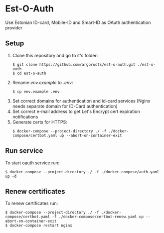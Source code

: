 # Est-O-Auth

Use Estonian ID-card, Mobile-ID and Smart-ID as OAuth authentication provider

## Setup
1. Clone this repository and go to it's folder:
    ```shell
    $ git clone https://github.com/argoroots/est-o-auth.git ./est-o-auth
    $ cd est-o-auth
    ```
1. Rename _env.example_ to _.env_:
    ```shell
    $ cp env.example .env
    ```
1. Set correct domains for authentication and id-card services (Nginx needs separate domain for ID-Card authentication)
1. Set correct e-mail address to get Let's Encrypt cert expiration notifications
1. Generate certs for HTTPS:
    ```shell
    $ docker-compose --project-directory ./ -f ./docker-compose/certbot.yaml up --abort-on-container-exit
    ```

## Run service
To start oauth service run:
```shell
$ docker-compose --project-directory ./ -f ./docker-compose/auth.yaml up -d
```

## Renew certificates
To renew certificates run:
```shell
$ docker-compose --project-directory ./ -f ./docker-compose/certbot.yaml -f ./docker-compose/certbot-renew.yaml up --abort-on-container-exit
$ docker-compose restart nginx
```
